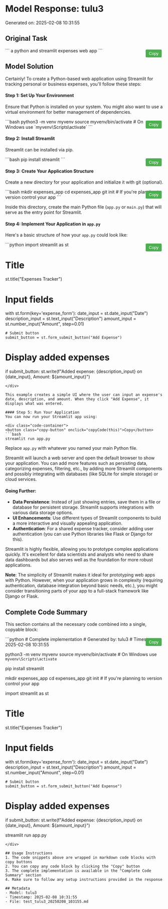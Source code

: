 # Model Response: tulu3
Generated on: 2025-02-08 10:31:55


<style>
.copy-button {
    position: absolute;
    top: 5px;
    right: 5px;
    padding: 5px 10px;
    background-color: #4CAF50;
    color: white;
    border: none;
    border-radius: 3px;
    cursor: pointer;
    z-index: 1;
}
.code-container {
    position: relative;
    margin: 10px 0;
}
.copy-button:hover {
    background-color: #45a049;
}
.copy-button:active {
    background-color: #3d8b40;
}
</style>

<script>
function copyCode(buttonElement) {
    const codeBlock = buttonElement.parentElement.querySelector('code');
    const range = document.createRange();
    range.selectNode(codeBlock);
    window.getSelection().removeAllRanges();
    window.getSelection().addRange(range);
    try {
        document.execCommand('copy');
        buttonElement.textContent = 'Copied!';
        setTimeout(() => {
            buttonElement.textContent = 'Copy';
        }, 2000);
    } catch(e) {
        console.error('Failed to copy text:', e);
        buttonElement.textContent = 'Failed to copy';
    }
    window.getSelection().removeAllRanges();
}
</script>


## Original Task
<div class="code-container">
<button class="copy-button" onclick="copyCode(this)">Copy</button>
```
a python and streamlit expenses web app
```
</div>

## Model Solution
Certainly! To create a Python-based web application using Streamlit for tracking personal or business expenses, you'll follow these steps:

#### Step 1: Set Up Your Environment
Ensure that Python is installed on your system. You might also want to use a virtual environment for better management of dependencies.

<div class="code-container">
<button class="copy-button" onclick="copyCode(this)">Copy</button>
```bash
python3 -m venv myvenv
source myvenv/bin/activate  # On Windows use `myvenv\Scripts\activate`
```
</div>

#### Step 2: Install Streamlit
Streamlit can be installed via pip. 

<div class="code-container">
<button class="copy-button" onclick="copyCode(this)">Copy</button>
```bash
pip install streamlit
```
</div>

#### Step 3: Create Your Application Structure
Create a new directory for your application and initialize it with git (optional).

<div class="code-container">
<button class="copy-button" onclick="copyCode(this)">Copy</button>
```bash
mkdir expenses_app
cd expenses_app
git init  # If you're planning to version control your app
```
</div>

Inside this directory, create the main Python file (`app.py` or `main.py`) that will serve as the entry point for Streamlit.

#### Step 4: Implement Your Application in `app.py`
Here's a basic structure of how your `app.py` could look like:

<div class="code-container">
<button class="copy-button" onclick="copyCode(this)">Copy</button>
```python
import streamlit as st

# Title
st.title("Expenses Tracker")

# Input fields
with st.form(key='expense_form'):
    date_input = st.date_input("Date")
    description_input = st.text_input("Description")
    amount_input = st.number_input("Amount", step=0.01)
    
    # Submit button
    submit_button = st.form_submit_button("Add Expense")

# Display added expenses
if submit_button:
    st.write(f"Added expense: {description_input} on {date_input}, Amount: ${amount_input}")
```
</div>

This example creates a simple UI where the user can input an expense's date, description, and amount. When they click "Add Expense", it displays what was entered.

#### Step 5: Run Your Application
You can now run your Streamlit app using:

<div class="code-container">
<button class="copy-button" onclick="copyCode(this)">Copy</button>
```bash
streamlit run app.py
```
</div>

Replace `app.py` with whatever you named your main Python file.

Streamlit will launch a web server and open the default browser to show your application. You can add more features such as persisting data, categorizing expenses, filtering, etc., by adding more Streamlit components and possibly integrating with databases (like SQLite for simple storage) or cloud services.

#### Going Further:

- **Data Persistence**: Instead of just showing entries, save them in a file or database for persistent storage. Streamlit supports integrations with various data storage options.
- **UI Enhancements**: Use different types of Streamlit components to build a more interactive and visually appealing application.
- **Authentication**: For a shared expense tracker, consider adding user authentication (you can use Python libraries like Flask or Django for this).

Streamlit is highly flexible, allowing you to prototype complex applications quickly. It's excellent for data scientists and analysts who need to share data dashboards but also serves well as the foundation for more robust applications.

**Note**: The simplicity of Streamlit makes it ideal for prototyping web apps with Python. However, when your application grows in complexity (requiring authentication, database integration beyond basic needs, etc.), you might consider transitioning parts of your app to a full-stack framework like Django or Flask.

## Complete Code Summary
This section contains all the necessary code combined into a single, copyable block:

<div class="code-container">
<button class="copy-button" onclick="copyCode(this)">Copy</button>
```python
# Complete implementation
# Generated by: tulu3
# Timestamp: 2025-02-08 10:31:55

python3 -m venv myvenv
source myvenv/bin/activate  # On Windows use `myvenv\Scripts\activate`


pip install streamlit


mkdir expenses_app
cd expenses_app
git init  # If you're planning to version control your app


import streamlit as st

# Title
st.title("Expenses Tracker")

# Input fields
with st.form(key='expense_form'):
    date_input = st.date_input("Date")
    description_input = st.text_input("Description")
    amount_input = st.number_input("Amount", step=0.01)
    
    # Submit button
    submit_button = st.form_submit_button("Add Expense")

# Display added expenses
if submit_button:
    st.write(f"Added expense: {description_input} on {date_input}, Amount: ${amount_input}")


streamlit run app.py

```
</div>

## Usage Instructions
1. The code snippets above are wrapped in markdown code blocks with copy buttons
2. You can copy any code block by clicking the "Copy" button
3. The complete implementation is available in the "Complete Code Summary" section
4. Make sure to follow any setup instructions provided in the response

## Metadata
- Model: tulu3
- Timestamp: 2025-02-08 10:31:55
- File: test_tulu3_20250208_103155.md
